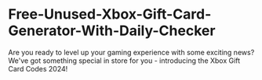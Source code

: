 # Free-Unused-Xbox-Gift-Card-Generator-With-Daily-Checker
Are you ready to level up your gaming experience with some exciting news? We've got something special in store for you - introducing the Xbox Gift Card Codes 2024!
